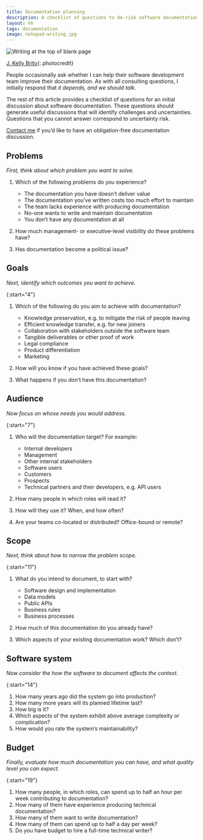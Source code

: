 ```yaml
---
title: Documentation planning
description: A checklist of questions to de-risk software documentation efforts
layout: hh
tags: documentation
image: notepad-writing.jpg
---
```


![Writing at the top of blank page](notepad-writing.jpg)

[J. Kelly Brito](https://unsplash.com/photos/PeUJyoylfe4){:.photocredit}

People occasionally ask whether I can help their software development team improve their documentation.
As with all consulting questions, I initially respond that _it depends, and we should talk._

The rest of this article provides a checklist of questions for an initial discussion about software documentation.
These questions should generate useful discussions that will identify challenges and uncertainties.
Questions that you cannot answer correspond to uncertainty risk.

[Contact me](/contact) if you’d like to have an obligation-free documentation discussion.

## Problems

_First, think about which problem you want to solve._

1. Which of the following problems do you experience?

   * The documentation you have doesn’t deliver value
   * The documentation you’ve written costs too much effort to maintain
   * The team lacks experience with producing documentation
   * No-one wants to write and maintain documentation
   * You don’t have any documentation at all

1. How much management- or executive-level visibility do these problems have?
1. Has documentation become a political issue?

## Goals

_Next, identify which outcomes you want to achieve._

{:start="4"}
1. Which of the following do you aim to achieve with documentation?

   * Knowledge preservation, e.g. to mitigate the risk of people leaving
   * Efficient knowledge transfer, e.g. for new joiners
   * Collaboration with stakeholders outside the software team
   * Tangible deliverables or other proof of work
   * Legal compliance
   * Product differentiation
   * Marketing

1. How will you know if you have achieved these goals?
1. What happens if you don’t have this documentation?

## Audience

_Now focus on whose needs you would address._

{:start="7"}
1. Who will the documentation target? For example:

   * Internal developers
   * Management
   * Other internal stakeholders
   * Software users
   * Customers
   * Prospects
   * Technical partners and their developers, e.g. API users

1. How many people in which roles will read it?
1. How will they use it? When, and how often?
1. Are your teams co-located or distributed? Office-bound or remote?

## Scope

_Next, think about how to narrow the problem scope._

{:start="11"}
1. What do you intend to document, to start with?

   * Software design and implementation
   * Data models
   * Public APIs
   * Business rules
   * Business processes

1. How much of this documentation do you already have?
1. Which aspects of your existing documentation work? Which don’t?

## Software system

_Now consider the how the software to document affects the context._

{:start="14"}
1. How many years ago did the system go into production?
1. How many more years will its planned lifetime last?
1. How big is it?
1. Which aspects of the system exhibit above average complexity or complication?
1. How would you rate the system’s maintainability?

## Budget

_Finally, evaluate how much documentation you can have, and what quality level you can expect._

{:start="19"}
1. How many people, in which roles, can spend up to half an hour per week contributing to documentation?
1. How many of them have experience producing technical documentation?
1. How many of them want to write documentation?
1. How many of them can spend up to half a day per week?
1. Do you have budget to hire a full-time technical writer?
